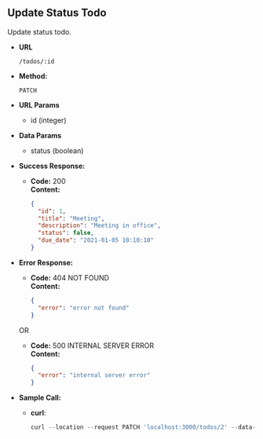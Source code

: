 ## **Update Status Todo**

Update status todo.

- **URL**

  `/todos/:id`

- **Method:**

  `PATCH`

- **URL Params**

  - id (integer)

- **Data Params**

  - status (boolean)

- **Success Response:**

  - **Code:** 200 <br />
    **Content:**
    ```json
    {
      "id": 1,
      "title": "Meeting",
      "description": "Meeting in office",
      "status": false,
      "due_date": "2021-01-05 10:10:10"
    }
    ```

- **Error Response:**

  - **Code:** 404 NOT FOUND <br />
    **Content:**
    ```json
    {
      "error": "error not found"
    }
    ```

  OR

  - **Code:** 500 INTERNAL SERVER ERROR <br />
    **Content:**
    ```json
    {
      "error": "internal server error"
    }
    ```

- **Sample Call:**
  - **curl**:
    ```js
    curl --location --request PATCH 'localhost:3000/todos/2' --data-urlencode 'status=false'
    ```

